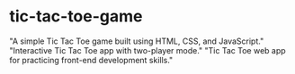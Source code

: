 # tic-tac-toe-game
"A simple Tic Tac Toe game built using HTML, CSS, and JavaScript."  "Interactive Tic Tac Toe app with two-player mode."  "Tic Tac Toe web app for practicing front-end development skills."
